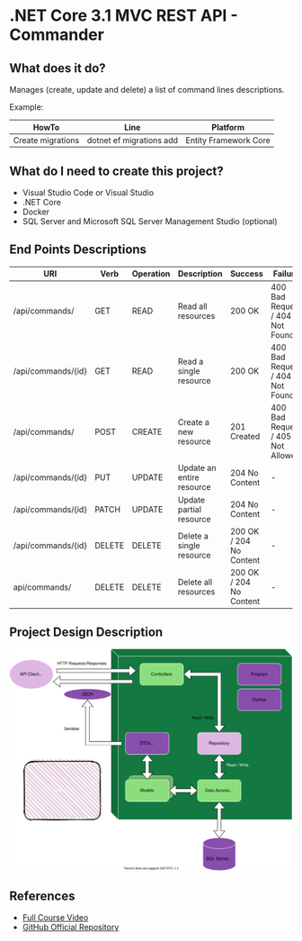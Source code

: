 # .NET Core 3.1 MVC REST API - Commander

## What does it do?

Manages (create, update and delete) a list of command lines descriptions.

Example:

| HowTo             | Line                                     | Platform              |
|-------------------|------------------------------------------|-----------------------|
| Create migrations | dotnet ef migrations add <MigrationName> | Entity Framework Core |

## What do I need to create this project?

- Visual Studio Code or Visual Studio
- .NET Core
- Docker
- SQL Server and Microsoft SQL Server Management Studio (optional)

## End Points Descriptions

|        URI         |  Verb	| Operation	|    Description	         |       Success	        |      Failure                      |
|--------------------|--------|-----------|--------------------------|------------------------|-----------------------------------|
|/api/commands/	     |   GET	|   READ	  | Read all resources	     |        200 OK	        | 400 Bad Request / 404 Not Found   |
|/api/commands/{id}  |   GET	|   READ    | Read a single resource   |	      200 OK          |	400 Bad Request / 404 Not Found   |
|/api/commands/      |  POST	|  CREATE	  | Create a new resource	   |     201 Created        |	400 Bad Request / 405 Not Allowed |
|/api/commands/{id}  |  PUT	  | UPDATE	  | Update an entire resource|	 204 No Content       |	             -                    |
|/api/commands/{id}  | PATCH  |	UPDATE    |	Update partial resource	 |   204 No Content       |	             -                    |
|/api/commands/{id}  | DELETE |	DELETE    | Delete a single resource |200 OK / 204 No Content	|              -                    |
|api/commands/       | DELETE | DELETE    | Delete all resources     |200 OK / 204 No Content	|              -                    |

## Project Design Description

![](https://github.com/BernardoSlailati/dotnetcore/blob/master/Commander/assets/project_description.svg)

## References

- [Full Course Video](https://www.youtube.com/watch?v=fmvcAzHpsk8&list=PLMOI5f5peuFEqUWhNii6jl8XkH2ufMM5h&index=1&ab_channel=LesJackson)
- [GitHub Official Repository](https://github.com/binarythistle)
